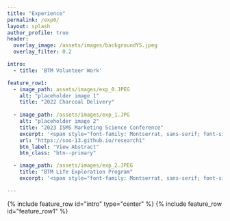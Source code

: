 ```yaml
---  
title: "Experience"
permalink: /exp0/
layout: splash
author_profile: true
header:
  overlay_image: /assets/images/backgroundYS.jpeg
  overlay_filter: 0.2

intro:
  - title: 'BTM Volunteer Work'

feature_row1:
  - image_path: assets/images/exp_0.JPEG
    alt: "placeholder image 1"
    title: "2022 Charcoal Delivery"
      
  - image_path: /assets/images/exp_1.JPG
    alt: "placeholder image 2"
    title: "2023 ISMS Marketing Science Conference"
    excerpt: '<span style="font-family: Montserrat, sans-serif; font-size: 16px;">&#x0023;The&#x005F;Body&#x005F;Speaks &#x0023;first&#x005F;international&#x005F;conference &#x0023;research&#x005F;presentation &#x0023;Miami </span>'
    url: "https://soo-13.github.io/research1"
    btn_label: "View Abstract"
    btn_class: "btn--primary"   

  - image_path: /assets/images/exp_2.JPEG
    title: "BTM Life Exploration Program"
    excerpt: '<span style="font-family: Montserrat, sans-serif; font-size: 16px;">&#x0023;Hochiminh&#x005F;Vietnam &#x0023;ESG &#x0023;interview &#x0023;EarthVC &#x0023;Korea&#x005F;IT&#x005F;Cooperation&#x005F;Center&#x005F;in&#x005F;HCMC </span>'

---
```


{% include feature_row id="intro" type="center" %}
{% include feature_row id="feature_row1" %}